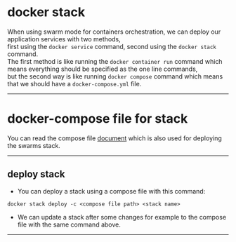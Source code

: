 # docker stack
When using swarm mode for containers orchestration, we can deploy our application services with two methods,  
first using the `docker service` command, second using the `docker stack` command.  
The first method is like running the `docker container run` command which means everything should be specified as the one line commands,  
but the second way is like running `docker compose` command which means that we should have a `docker-compose.yml` file.  

---
# docker-compose file for stack
You can read the compose file [document](https://docs.docker.com/compose/compose-file/compose-file-v3/) which is also used for deploying the swarms stack.  

---
## deploy stack
* You can deploy a stack using a compose file with this command:  
```
docker stack deploy -c <compose file path> <stack name>
```
* We can update a stack after some changes for example to the compose file with the same command above.
---
